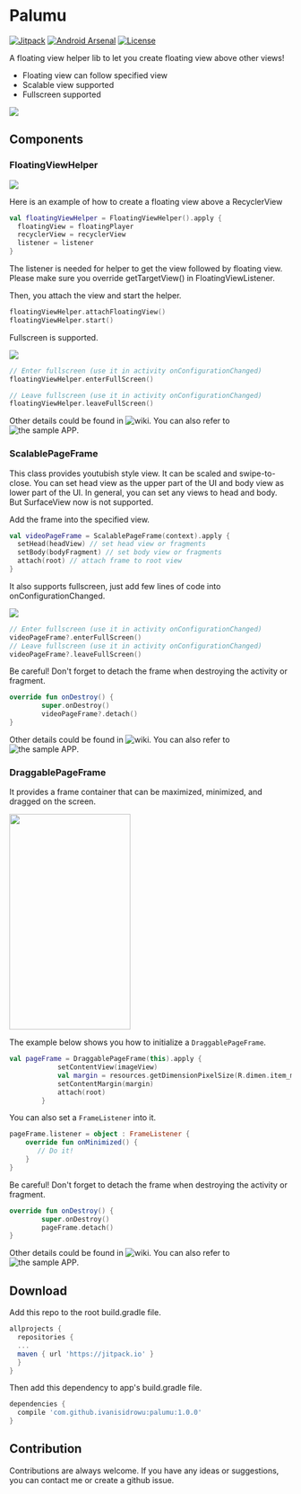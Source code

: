 # Palumu

[![Jitpack](https://jitpack.io/v/ivanisidrowu/palumu.svg)](https://jitpack.io/#ivanisidrowu/palumu)
[![Android Arsenal](https://img.shields.io/badge/Android%20Arsenal-Palulmu-blue.svg?style=flat)](https://android-arsenal.com/details/1/6898)
[![License](https://img.shields.io/badge/License-Apache%202.0-blue.svg)](https://opensource.org/licenses/Apache-2.0)

A floating view helper lib to let you create floating view above other views!

* Floating view can follow specified view
* Scalable view supported
* Fullscreen supported

![](https://github.com/ivanisidrowu/palumu/blob/master/demo/palumu-demo.gif)

## Components
### FloatingViewHelper

![](https://github.com/ivanisidrowu/palumu/blob/master/demo/palumu-floating.gif)

Here is an example of how to create a floating view above a RecyclerView
```kotlin
val floatingViewHelper = FloatingViewHelper().apply {
  floatingView = floatingPlayer
  recyclerView = recyclerView
  listener = listener
}
```
The listener is needed for helper to get the view followed by floating view.
Please make sure you override getTargetView() in FloatingViewListener.

Then, you attach the view and start the helper.
```kotlin
floatingViewHelper.attachFloatingView()
floatingViewHelper.start()
```

Fullscreen is supported.

![](https://github.com/ivanisidrowu/palumu/blob/master/demo/palumu-list-fullscreen.gif)

```kotlin
// Enter fullscreen (use it in activity onConfigurationChanged)
floatingViewHelper.enterFullScreen()

// Leave fullscreen (use it in activity onConfigurationChanged)
floatingViewHelper.leaveFullScreen()
```
Other details could be found in ![wiki](https://github.com/ivanisidrowu/palumu/wiki/Document). You can also refer to ![the sample APP](https://github.com/ivanisidrowu/palumu/tree/master/app/src/main).

### ScalablePageFrame

This class provides youtubish style view. It can be scaled and swipe-to-close. You can set head view as the upper part of the UI and body view as lower part of the UI. In general, you can set any views to head and body. But SurfaceView now is not supported.

Add the frame into the specified view.
```kotlin
val videoPageFrame = ScalablePageFrame(context).apply {
  setHead(headView) // set head view or fragments
  setBody(bodyFragment) // set body view or fragments
  attach(root) // attach frame to root view
}
```
It also supports fullscreen, just add few lines of code into onConfigurationChanged.

![](https://github.com/ivanisidrowu/palumu/blob/master/demo/palumu-page-fullscreen.gif)

```kotlin
// Enter fullscreen (use it in activity onConfigurationChanged)
videoPageFrame?.enterFullScreen()
// Leave fullscreen (use it in activity onConfigurationChanged)
videoPageFrame?.leaveFullScreen()
```

Be careful! Don't forget to detach the frame when destroying the activity or fragment.
```kotlin
override fun onDestroy() {
        super.onDestroy()
        videoPageFrame?.detach()
}
```

Other details could be found in ![wiki](https://github.com/ivanisidrowu/palumu/wiki/Document). You can also refer to ![the sample APP](https://github.com/ivanisidrowu/palumu/tree/master/app/src/main).

### DraggablePageFrame

It provides a frame container that can be maximized, minimized, and dragged on the screen.

<img src="https://github.com/ivanisidrowu/palumu/blob/master/demo/draggable-demo.gif" width="216" height="384">

The example below shows you how to initialize a `DraggablePageFrame`.

```kotlin
val pageFrame = DraggablePageFrame(this).apply {
            setContentView(imageView)
            val margin = resources.getDimensionPixelSize(R.dimen.item_margin)
            setContentMargin(margin)
            attach(root)
        }
```

You can also set a `FrameListener` into it.
```kotlin
pageFrame.listener = object : FrameListener {
    override fun onMinimized() {
       // Do it!
    }
}
```

Be careful! Don't forget to detach the frame when destroying the activity or fragment.
```kotlin
override fun onDestroy() {
        super.onDestroy()
        pageFrame.detach()
}
```

Other details could be found in ![wiki](https://github.com/ivanisidrowu/palumu/wiki/Document). You can also refer to ![the sample APP](https://github.com/ivanisidrowu/palumu/tree/master/app/src/main).

## Download
Add this repo to the root build.gradle file.
```gradle
allprojects {
  repositories {
  ...
  maven { url 'https://jitpack.io' }
  }
}
```
Then add this dependency to app's build.gradle file.
```gradle
dependencies {
  compile 'com.github.ivanisidrowu:palumu:1.0.0'
}
```
## Contribution
Contributions are always welcome. If you have any ideas or suggestions, you can contact me or create a github issue.
